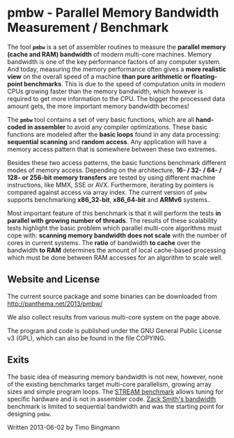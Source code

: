 # pmbw - Parallel Memory Bandwidth Measurement / Benchmark

The tool **`pmbw`** is a set of assembler routines to measure the **parallel
memory (cache and RAM) bandwidth** of modern multi-core machines. Memory
bandwidth is one of the key performance factors of any computer system. And
today, measuring the memory performance often gives a **more realistic view**
on the overall speed of a machine **than pure arithmetic or floating-point
benchmarks**. This is due to the speed of computation units in modern CPUs
growing faster than the memory bandwidth, which however is required to get more
information to the CPU. The bigger the processed data amount gets, the more
important memory bandwidth becomes!

The **`pmbw`** tool contains a set of very basic functions, which are all
**hand-coded in assembler** to avoid any compiler optimizations. These basic
functions are modeled after the **basic loops** found in any data processing:
**sequential scanning** and **random access**. Any application will have a
memory access pattern that is somewhere between these two extremes.

Besides these two access patterns, the basic functions benchmark different
modes of memory access. Depending on the architecture, **16- / 32- / 64- / 128-
or 256-bit memory transfers** are tested by using different machine
instructions, like MMX, SSE or AVX. Furthermore, iterating by pointers is
compared against access via array index. The current version of `pmbw` supports
benchmarking **x86_32-bit**, **x86_64-bit** and **ARMv6** systems..

Most important feature of this benchmark is that it will perform the tests **in
parallel with growing number of threads**. The results of these scalability
tests highlight the basic problem which parallel multi-core algorithms must
cope with: **scanning memory bandwidth does not scale** with the number of
cores in current systems. The **ratio** of bandwidth **to cache** over the
bandwidth **to RAM** determines the amount of local cache-based processing
which must be done between RAM accesses for an algorithm to scale well.

## Website and License

The current source package and some binaries can be downloaded from
http://panthema.net/2013/pmbw/

We also collect results from various multi-core system on the page above.

The program and code is published under the GNU General Public License v3
(GPL), which can also be found in the file COPYING.

## Exits

The basic idea of measuring memory bandwidth is not new, however, none of the
existing benchmarks target multi-core parallelism, growing array sizes and
simple program loops. The [STREAM benchmark](http://www.streambench.org/)
allows tuning for specific hardware and is not in assembler
code. [Zack Smith's bandwidth](http://zsmith.co/bandwidth.html) benchmark is
limited to sequential bandwidth and was the starting point for designing
`pmbw`.

Written 2013-06-02 by Timo Bingmann
